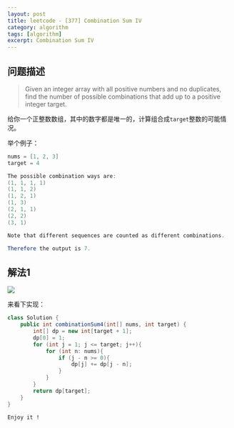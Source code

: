 ```yaml
---
layout: post
title: leetcode - [377] Combination Sum IV
category: algorithm
tags: [algorithm]
excerpt: Combination Sum IV
---
```


## 问题描述  

> Given an integer array with all positive numbers and no duplicates, find the number of possible combinations that add up to a positive integer target.  

给你一个正整数数组，其中的数字都是唯一的，计算组合成`target`整数的可能情况。  



举个例子：  

``` java
nums = [1, 2, 3]
target = 4

The possible combination ways are:
(1, 1, 1, 1)
(1, 1, 2)
(1, 2, 1)
(1, 3)
(2, 1, 1)
(2, 2)
(3, 1)

Note that different sequences are counted as different combinations.

Therefore the output is 7.
```


## 解法1  


![](https://yyc-images.oss-cn-beijing.aliyuncs.com/leetcode_377_using_dp.png)  


来看下实现：  


``` java
class Solution {
    public int combinationSum4(int[] nums, int target) {
        int[] dp = new int[target + 1];
        dp[0] = 1;
        for (int j = 1; j <= target; j++){
            for (int n: nums){
                if (j - n >= 0){
                    dp[j] += dp[j - n];
                }
            }
        }
        return dp[target];
    }
}
```

`Enjoy it ! `
